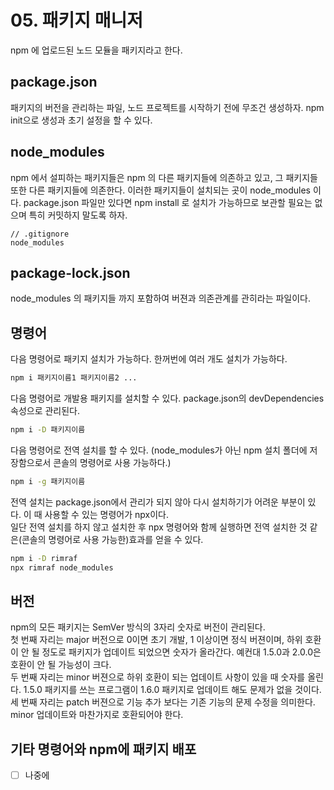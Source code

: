 # 05. 패키지 매니저

npm 에 업로드된 노드 모듈을 패키지라고 한다.

## package.json

패키지의 버전을 관리하는 파일, 노드 프로젝트를 시작하기 전에 무조건 생성하자. npm init으로 생성과 초기 설정을 할 수 있다.

## node_modules

npm 에서 설피하는 패키지들은 npm 의 다른 패키지들에 의존하고 있고, 그 패키지들 또한 다른 패키지들에 의존한다. 이러한 패키지들이 설치되는 곳이 node_modules 이다. package.json 파일만 있다면 npm install 로 설치가 가능하므로 보관할 필요는 없으며 특히 커밋하지 말도록 하자.

```
// .gitignore
node_modules
```

## package-lock.json

node_modules 의 패키지들 까지 포함하여 버젼과 의존관계를 관히라는 파일이다.

## 명령어

다음 명령어로 패키지 설치가 가능하다. 한꺼번에 여러 개도 설치가 가능하다.

```bash
npm i 패키지이름1 패키지이름2 ...
```

다음 명령어로 개발용 패키지를 설치할 수 있다. package.json의 devDependencies 속성으로 관리된다.

```bash
npm i -D 패키지이름
```

다음 명령어로 전역 설치를 할 수 있다. (node_modules가 아닌 npm 설치 폴더에 저장함으로서 콘솔의 명령어로 사용 가능하다.)

```bash
npm i -g 패키지이름
```

전역 설치는 package.json에서 관리가 되지 않아 다시 설치하기가 어려운 부분이 있다. 이 때 사용할 수 있는 명령어가 npx이다.  
일단 전역 설치를 하지 않고 설치한 후 npx 명령어와 함께 실행하면 전역 설치한 것 같은(콘솔의 명령어로 사용 가능한)효과를 얻을 수 있다.

```bash
npm i -D rimraf
npx rimraf node_modules
```

## 버전

npm의 모든 패키지는 SemVer 방식의 3자리 숫자로 버전이 관리된다.  
첫 번째 자리는 major 버전으로 0이면 초기 개발, 1 이상이면 정식 버젼이며, 하위 호환이 안 될 정도로 패키지가 업데이트 되었으면 숫자가 올라간다. 예컨대 1.5.0과 2.0.0은 호환이 안 될 가능성이 크다.  
두 번째 자리는 minor 버젼으로 하위 호환이 되는 업데이트 사항이 있을 때 숫자를 올린다. 1.5.0 패키지를 쓰는 프로그램이 1.6.0 패키지로 업데이트 해도 문제가 없을 것이다.  
세 번째 자리는 patch 버젼으로 기능 추가 보다는 기존 기능의 문제 수정을 의미한다. minor 업데이트와 마찬가지로 호환되어야 한다.

## 기타 명령어와 npm에 패키지 배포

- [ ] 나중에
